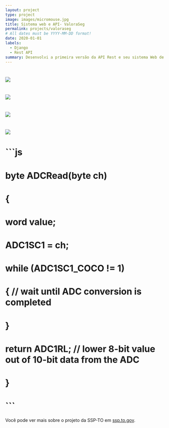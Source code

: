 ```yaml
---
layout: project
type: project
image: images/micromouse.jpg
title: Sistema web e API- ValoraSeg
permalink: projects/valoraseg
# All dates must be YYYY-MM-DD format!
date: 2020-01-01
labels:
  - Django
  - Rest API
summary: Desenvolvi a primeira versão da API Rest e seu sistema Web de gerenciamento do aplicativo ValoraSeg da SSP-TO. 
---
```


# <div class="ui small rounded images">
#  <img class="ui image" src="../images/micromouse-robot.png">
#  <img class="ui image" src="../images/micromouse-robot-2.jpg">
#  <img class="ui image" src="../images/micromouse.jpg">
#  <img class="ui image" src="../images/micromouse-circuit.png">
# </div>


# ```js
# byte ADCRead(byte ch)
# {
#     word value;
#     ADC1SC1 = ch;
#     while (ADC1SC1_COCO != 1)
#     {   // wait until ADC conversion is completed   
#     }
#     return ADC1RL;  // lower 8-bit value out of 10-bit data from the ADC
# }
# ```

Você pode ver mais sobre o projeto da SSP-TO em [ssp.to.gov](https://www.ssp.to.gov.br/noticia/2019/11/4/forcas-de-seguranca-se-reunem-para-discutir-protocolos-de-atendimento-aos-grupos-vulneraveis-do-programa-valoraseg-/).




